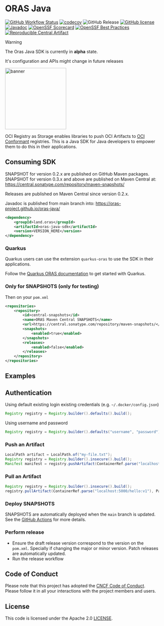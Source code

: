 # ORAS Java

[![GitHub Workflow Status](https://github.com/oras-project/oras-java/actions/workflows/build.yml/badge.svg)](https://github.com/oras-project/oras-java/actions/workflows/build.yml)
[![codecov](https://codecov.io/gh/oras-project/oras-java/branch/main/graph/badge.svg)](https://codecov.io/gh/oras-project/oras-java)
![GitHub Release](https://img.shields.io/github/v/release/oras-project/oras-java?logo=github&color=green)
[![GitHub license](https://img.shields.io/github/license/oras-project/oras-java)](https://github.com/oras-project/oras-java/blob/main/LICENSE)
[![Javadoc](https://img.shields.io/badge/javadoc-latest-blue)](https://oras-project.github.io/oras-java/)
[![OpenSSF Scorecard](https://api.scorecard.dev/projects/github.com/oras-project/oras-java/badge)](https://scorecard.dev/viewer/?uri=github.com/oras-project/oras-java)
[![OpenSSF Best Practices](https://www.bestpractices.dev/projects/10047/badge)](https://www.bestpractices.dev/projects/10047)
[![Reproducible Central Artifact](https://img.shields.io/reproducible-central/artifact/land.oras/oras-java-sdk/0.2.15)](https://github.com/jvm-repo-rebuild/reproducible-central/blob/master/content/land/oras/oras-java-sdk/README.md)


> [!WARNING]
> The Oras Java SDK is currently in **alpha** state.
>
> It's configuration and APIs might change in future releases

<p align="left">
<a href="https://oras.land/"><img src="https://oras.land/img/oras.svg" alt="banner" width="200px"></a>
</p>

OCI Registry as Storage enables libraries to push OCI Artifacts to [OCI Conformant](https://github.com/opencontainers/oci-conformance) registries. This is a Java SDK for Java developers to empower them to do this in their applications.

## Consuming SDK

SNAPSHOT for version 0.2.x are published on GitHub Maven packages.
SNAPSHOT for version 0.3.x and above are published on Maven Central at: https://central.sonatype.com/repository/maven-snapshots/

Releases are published on Maven Central since version 0.2.x.

Javadoc is published from main branch into: https://oras-project.github.io/oras-java/

```xml
<dependency>
    <groupId>land.oras</groupId>
    <artifactId>oras-java-sdk</artifactId>
    <version>VERSION_HERE</version>
</dependency>
```

### Quarkus

Quarkus users can use the extension `quarkus-oras` to use the SDK in their applications.

Follow the [Quarkus ORAS documentation](https://docs.quarkiverse.io/quarkus-oras/dev/index.html#) to get started with Quarkus.

### Only for SNAPSHOTS (only for testing)

Then on your `pom.xml`

```xml
<repositories>
    <repository>
        <id>central-snapshots</id>
        <name>ORAS Maven Central SNAPSHOTS</name>
        <url>https://central.sonatype.com/repository/maven-snapshots/</url>
        <snapshots>
            <enabled>true</enabled>
        </snapshots>
        <releases>
            <enabled>false</enabled>
        </releases>
    </repository>
</repositories>
```

## Examples

## Authentication

Using default existing login existing credentials (e.g. `~/.docker/config.json`)

```java
Registry registry = Registry.builder().defaults().build();
```

Using username and password

```java
Registry registry = Registry.builder().defaults("username", "password").build();
```

### Push an Artifact

```java
LocalPath artifact = LocalPath.of("my-file.txt");
Registry registry = Registry.builder().insecure().build();
Manifest manifest = registry.pushArtifact(ContainerRef.parse("localhost:5000/hello:v1"), artifact);
```

### Pull an Artifact

```java
Registry registry = Registry.builder().insecure().build();
registry.pullArtifact(ContainerRef.parse("localhost:5000/hello:v1"), Path.of("folder"), false);
```

### Deploy SNAPSHOTS

SNAPSHOTS are automatically deployed when the `main` branch is updated. See the [GitHub Actions](.github/workflows/deploy-snapshots.yml) for more details.

### Perform release

- Ensure the draft release version correspond to the version on the `pom.xml`. Specially if changing the major or minor version. Patch releases are automatically updated.
- Run the release workflow

## Code of Conduct

Please note that this project has adopted the [CNCF Code of Conduct](https://github.com/cncf/foundation/blob/master/code-of-conduct.md).
Please follow it in all your interactions with the project members and users.

## License

This code is licensed under the Apache 2.0 [LICENSE](LICENSE).
